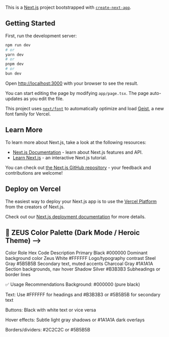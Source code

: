 This is a [Next.js](https://nextjs.org) project bootstrapped with [`create-next-app`](https://nextjs.org/docs/app/api-reference/cli/create-next-app).

## Getting Started

First, run the development server:

```bash
npm run dev
# or
yarn dev
# or
pnpm dev
# or
bun dev
```

Open [http://localhost:3000](http://localhost:3000) with your browser to see the result.

You can start editing the page by modifying `app/page.tsx`. The page auto-updates as you edit the file.

This project uses [`next/font`](https://nextjs.org/docs/app/building-your-application/optimizing/fonts) to automatically optimize and load [Geist](https://vercel.com/font), a new font family for Vercel.

## Learn More

To learn more about Next.js, take a look at the following resources:

- [Next.js Documentation](https://nextjs.org/docs) - learn about Next.js features and API.
- [Learn Next.js](https://nextjs.org/learn) - an interactive Next.js tutorial.

You can check out [the Next.js GitHub repository](https://github.com/vercel/next.js) - your feedback and contributions are welcome!

## Deploy on Vercel

The easiest way to deploy your Next.js app is to use the [Vercel Platform](https://vercel.com/new?utm_medium=default-template&filter=next.js&utm_source=create-next-app&utm_campaign=create-next-app-readme) from the creators of Next.js.

Check out our [Next.js deployment documentation](https://nextjs.org/docs/app/building-your-application/deploying) for more details.

## 🎨 ZEUS Color Palette (Dark Mode / Heroic Theme) -->

Color Role Hex Code Description
Primary Black #000000 Dominant background color
Zeus White #FFFFFF Logo/typography contrast
Steel Gray #5B5B5B Secondary text, muted accents
Charcoal Gray #1A1A1A Section backgrounds, nav hover
Shadow Silver #B3B3B3 Subheadings or border lines

✅ Usage Recommendations
Background: #000000 (pure black)

Text: Use #FFFFFF for headings and #B3B3B3 or #5B5B5B for secondary text

Buttons: Black with white text or vice versa

Hover effects: Subtle light gray shadows or #1A1A1A dark overlays

Borders/dividers: #2C2C2C or #5B5B5B
